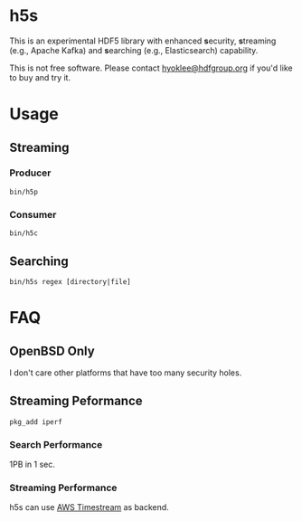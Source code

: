 # h5s

  This is an experimental HDF5 library with enhanced **s**ecurity, **s**treaming (e.g., Apache Kafka) and
 **s**earching (e.g., Elasticsearch) capability. 

  This is not free software. Please contact hyoklee@hdfgroup.org if you'd like to buy and try it.

# Usage

## Streaming

### Producer

`bin/h5p`

### Consumer

`bin/h5c`

## Searching

`bin/h5s regex [directory|file]`

# FAQ

## OpenBSD Only

 I don't care other platforms that have too many security holes.
  
## Streaming Peformance
  
 `pkg_add iperf`
  
### Search Performance

  1PB in 1 sec.
  
### Streaming Performance

  h5s can use [AWS Timestream](https://aws.amazon.com/timestream/) as backend.
  

  

